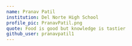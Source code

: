 ```yaml
---
name: Pranav Patil
institution: Del Norte High School
profile_pic: PranavPatil.png
quote: Food is good but knowledge is tastier
github_user: pranavpatil1
---
```

